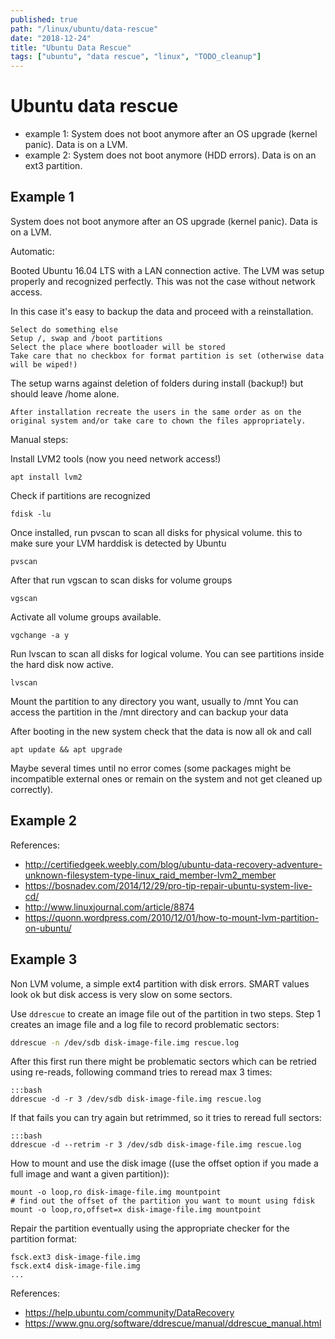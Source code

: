 ```yaml
---
published: true
path: "/linux/ubuntu/data-rescue"
date: "2018-12-24"
title: "Ubuntu Data Rescue"
tags: ["ubuntu", "data rescue", "linux", "TODO_cleanup"]
---
```


# Ubuntu data rescue

* example 1: System does not boot anymore after an OS upgrade (kernel panic). Data is on a LVM.
* example 2: System does not boot anymore (HDD errors). Data is on an ext3 partition.

## Example 1

System does not boot anymore after an OS upgrade (kernel panic). Data is on a LVM.

Automatic:

Booted Ubuntu 16.04 LTS with a LAN connection active. The LVM was setup properly and recognized perfectly. This was not the case without network access.

In this case it's easy to backup the data and proceed with a reinstallation.

    Select do something else
    Setup /, swap and /boot partitions
    Select the place where bootloader will be stored
    Take care that no checkbox for format partition is set (otherwise data will be wiped!)

The setup warns against deletion of folders during install (backup!) but should leave /home alone.

    After installation recreate the users in the same order as on the original system and/or take care to chown the files appropriately.

Manual steps:

Install LVM2 tools (now you need network access!)

    apt install lvm2

Check if partitions are recognized

    fdisk -lu

Once installed, run pvscan to scan all disks for physical volume. this to make sure your LVM harddisk is detected by Ubuntu

    pvscan

After that run vgscan to scan disks for volume groups

    vgscan

Activate all volume groups available.

    vgchange -a y

Run lvscan to scan all disks for logical volume. You can see partitions inside the hard disk now active.

    lvscan

Mount the partition to any directory you want, usually to /mnt
You can access the partition in the /mnt directory and can backup your data

After booting in the new system check that the data is now all ok and call

    apt update && apt upgrade

Maybe several times until no error comes (some packages might be incompatible external ones or remain on the system and not get cleaned up correctly).



## Example 2

References:

* http://certifiedgeek.weebly.com/blog/ubuntu-data-recovery-adventure-unknown-filesystem-type-linux_raid_member-lvm2_member
* https://bosnadev.com/2014/12/29/pro-tip-repair-ubuntu-system-live-cd/
* http://www.linuxjournal.com/article/8874
* https://quonn.wordpress.com/2010/12/01/how-to-mount-lvm-partition-on-ubuntu/

## Example 3

Non LVM volume, a simple ext4 partition with disk errors. SMART values look ok but disk access is very slow on some sectors.

Use `ddrescue` to create an image file out of the partition in two steps. Step 1 creates an image file and a log file to record problematic sectors:

```bash
ddrescue -n /dev/sdb disk-image-file.img rescue.log
```

After this first run there might be problematic sectors which can be retried using re-reads, following command tries to reread max 3 times:

	:::bash
	ddrescue -d -r 3 /dev/sdb disk-image-file.img rescue.log


If that fails you can try again but retrimmed, so it tries to reread full sectors:

	:::bash
	ddrescue -d --retrim -r 3 /dev/sdb disk-image-file.img rescue.log

How to mount and use the disk image ((use the offset option if you made a full image and want a given partition)):

	mount -o loop,ro disk-image-file.img mountpoint
	# find out the offset of the partition you want to mount using fdisk
	mount -o loop,ro,offset=x disk-image-file.img mountpoint


Repair the partition eventually using the appropriate checker for the partition format:

	fsck.ext3 disk-image-file.img
	fsck.ext4 disk-image-file.img
	...

References:

* https://help.ubuntu.com/community/DataRecovery
* https://www.gnu.org/software/ddrescue/manual/ddrescue_manual.html
